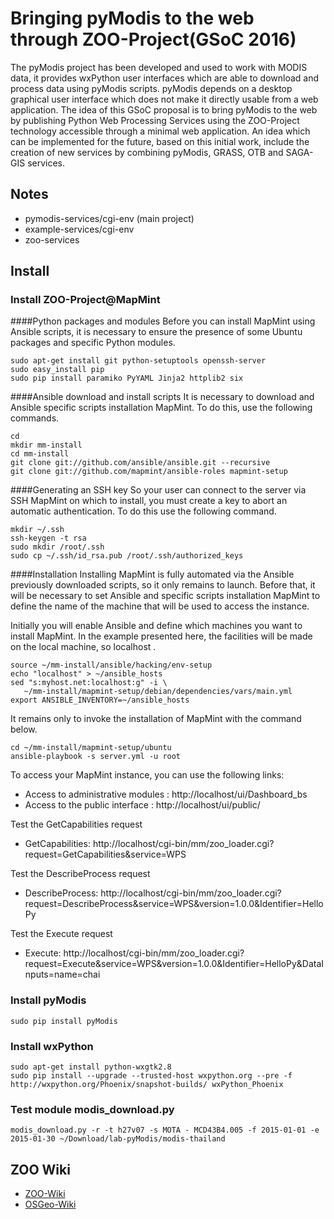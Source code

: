 ﻿# Bringing pyModis to the web through ZOO-Project(GSoC 2016)

The pyModis project has been developed and used to work with MODIS data, it provides wxPython user interfaces which are able to download and process data using pyModis scripts. pyModis depends on a desktop graphical user interface which does not make it directly usable from a web application. The idea of this GSoC proposal is to bring pyModis to the web by publishing Python Web Processing Services using the ZOO-Project technology accessible through a minimal web application.
An idea which can be implemented for the future, based on this initial work, include the creation of new services by combining pyModis, GRASS, OTB and SAGA-GIS services.

## Notes
  - pymodis-services/cgi-env (main project)
  - example-services/cgi-env
  - zoo-services

## Install
### Install ZOO-Project@MapMint
####Python packages and modules
Before you can install MapMint using Ansible scripts, it is necessary to ensure the presence of some Ubuntu packages and specific Python modules.
```
sudo apt-get install git python-setuptools openssh-server
sudo easy_install pip
sudo pip install paramiko PyYAML Jinja2 httplib2 six
```
####Ansible download and install scripts
It is necessary to download and Ansible specific scripts installation MapMint. To do this, use the following commands.
```
cd
mkdir mm-install
cd mm-install
git clone git://github.com/ansible/ansible.git --recursive
git clone git://github.com/mapmint/ansible-roles mapmint-setup
```
####Generating an SSH key
So your user can connect to the server via SSH MapMint on which to install, you must create a key to abort an automatic authentication. To do this use the following command.
```
mkdir ~/.ssh
ssh-keygen -t rsa
sudo mkdir /root/.ssh
sudo cp ~/.ssh/id_rsa.pub /root/.ssh/authorized_keys
```
####Installation
Installing MapMint is fully automated via the Ansible previously downloaded scripts, so it only remains to launch. Before that, it will be necessary to set Ansible and specific scripts installation MapMint to define the name of the machine that will be used to access the instance.

Initially you will enable Ansible and define which machines you want to install MapMint. In the example presented here, the facilities will be made ​​on the local machine, so localhost .
```
source ~/mm-install/ansible/hacking/env-setup
echo "localhost" > ~/ansible_hosts
sed "s:myhost.net:localhost:g" -i \
   ~/mm-install/mapmint-setup/debian/dependencies/vars/main.yml
export ANSIBLE_INVENTORY=~/ansible_hosts
```
It remains only to invoke the installation of MapMint with the command below.
```
cd ~/mm-install/mapmint-setup/ubuntu
ansible-playbook -s server.yml -u root
```
To access your MapMint instance, you can use the following links:
  - Access to administrative modules : http://localhost/ui/Dashboard_bs
  - Access to the public interface : http://localhost/ui/public/

Test the GetCapabilities request
  - GetCapabilities: http://localhost/cgi-bin/mm/zoo_loader.cgi?request=GetCapabilities&service=WPS

Test the DescribeProcess request
  - DescribeProcess: http://localhost/cgi-bin/mm/zoo_loader.cgi?request=DescribeProcess&service=WPS&version=1.0.0&Identifier=HelloPy

Test the Execute request
  - Execute: http://localhost/cgi-bin/mm/zoo_loader.cgi?request=Execute&service=WPS&version=1.0.0&Identifier=HelloPy&DataInputs=name=chai

### Install pyModis
```
sudo pip install pyModis
```
### Install wxPython
```
sudo apt-get install python-wxgtk2.8
sudo pip install --upgrade --trusted-host wxpython.org --pre -f http://wxpython.org/Phoenix/snapshot-builds/ wxPython_Phoenix
```
### Test module modis_download.py
```
modis_download.py -r -t h27v07 -s MOTA - MCD43B4.005 -f 2015-01-01 -e 2015-01-30 ~/Download/lab-pyModis/modis-thailand
```







## ZOO Wiki
  - [ZOO-Wiki](http://zoo-project.org/trac/wiki/Bringing_pyModis_to_the_web_through_ZOO-Project_GSoC_2016)
  - [OSGeo-Wiki](https://wiki.osgeo.org/wiki/Bringing_pyModis_to_the_web_through_ZOO-Project_GSoC_2016)
